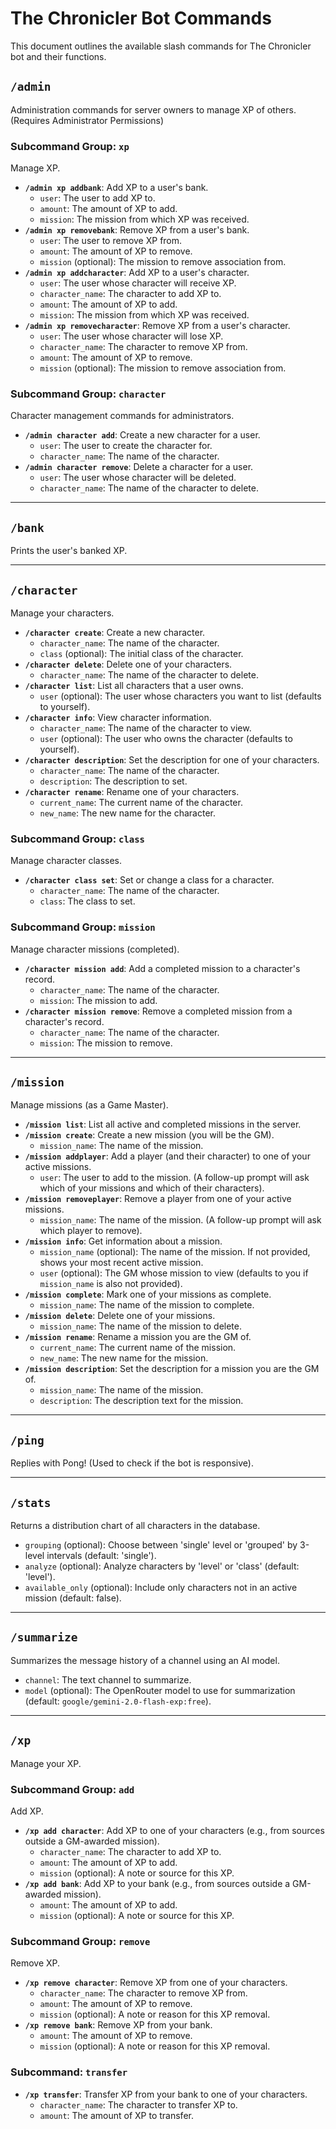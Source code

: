 # The Chronicler Bot Commands

This document outlines the available slash commands for The Chronicler bot and their functions.

## `/admin`
Administration commands for server owners to manage XP of others. (Requires Administrator Permissions)

### Subcommand Group: `xp`
Manage XP.
-   **`/admin xp addbank`**: Add XP to a user's bank.
    -   `user`: The user to add XP to.
    -   `amount`: The amount of XP to add.
    -   `mission`: The mission from which XP was received.
-   **`/admin xp removebank`**: Remove XP from a user's bank.
    -   `user`: The user to remove XP from.
    -   `amount`: The amount of XP to remove.
    -   `mission` (optional): The mission to remove association from.
-   **`/admin xp addcharacter`**: Add XP to a user's character.
    -   `user`: The user whose character will receive XP.
    -   `character_name`: The character to add XP to.
    -   `amount`: The amount of XP to add.
    -   `mission`: The mission from which XP was received.
-   **`/admin xp removecharacter`**: Remove XP from a user's character.
    -   `user`: The user whose character will lose XP.
    -   `character_name`: The character to remove XP from.
    -   `amount`: The amount of XP to remove.
    -   `mission` (optional): The mission to remove association from.

### Subcommand Group: `character`
Character management commands for administrators.
-   **`/admin character add`**: Create a new character for a user.
    -   `user`: The user to create the character for.
    -   `character_name`: The name of the character.
-   **`/admin character remove`**: Delete a character for a user.
    -   `user`: The user whose character will be deleted.
    -   `character_name`: The name of the character to delete.

---

## `/bank`
Prints the user's banked XP.

---

## `/character`
Manage your characters.

-   **`/character create`**: Create a new character.
    -   `character_name`: The name of the character.
    -   `class` (optional): The initial class of the character.
-   **`/character delete`**: Delete one of your characters.
    -   `character_name`: The name of the character to delete.
-   **`/character list`**: List all characters that a user owns.
    -   `user` (optional): The user whose characters you want to list (defaults to yourself).
-   **`/character info`**: View character information.
    -   `character_name`: The name of the character to view.
    -   `user` (optional): The user who owns the character (defaults to yourself).
-   **`/character description`**: Set the description for one of your characters.
    -   `character_name`: The name of the character.
    -   `description`: The description to set.
-   **`/character rename`**: Rename one of your characters.
    -   `current_name`: The current name of the character.
    -   `new_name`: The new name for the character.

### Subcommand Group: `class`
Manage character classes.
-   **`/character class set`**: Set or change a class for a character.
    -   `character_name`: The name of the character.
    -   `class`: The class to set.

### Subcommand Group: `mission`
Manage character missions (completed).
-   **`/character mission add`**: Add a completed mission to a character's record.
    -   `character_name`: The name of the character.
    -   `mission`: The mission to add.
-   **`/character mission remove`**: Remove a completed mission from a character's record.
    -   `character_name`: The name of the character.
    -   `mission`: The mission to remove.

---

## `/mission`
Manage missions (as a Game Master).

-   **`/mission list`**: List all active and completed missions in the server.
-   **`/mission create`**: Create a new mission (you will be the GM).
    -   `mission_name`: The name of the mission.
-   **`/mission addplayer`**: Add a player (and their character) to one of your active missions.
    -   `user`: The user to add to the mission. (A follow-up prompt will ask which of your missions and which of their characters).
-   **`/mission removeplayer`**: Remove a player from one of your active missions.
    -   `mission_name`: The name of the mission. (A follow-up prompt will ask which player to remove).
-   **`/mission info`**: Get information about a mission.
    -   `mission_name` (optional): The name of the mission. If not provided, shows your most recent active mission.
    -   `user` (optional): The GM whose mission to view (defaults to you if `mission_name` is also not provided).
-   **`/mission complete`**: Mark one of your missions as complete.
    -   `mission_name`: The name of the mission to complete.
-   **`/mission delete`**: Delete one of your missions.
    -   `mission_name`: The name of the mission to delete.
-   **`/mission rename`**: Rename a mission you are the GM of.
    -   `current_name`: The current name of the mission.
    -   `new_name`: The new name for the mission.
-   **`/mission description`**: Set the description for a mission you are the GM of.
    -   `mission_name`: The name of the mission.
    -   `description`: The description text for the mission.

---

## `/ping`
Replies with Pong! (Used to check if the bot is responsive).

---

## `/stats`
Returns a distribution chart of all characters in the database.
-   `grouping` (optional): Choose between 'single' level or 'grouped' by 3-level intervals (default: 'single').
-   `analyze` (optional): Analyze characters by 'level' or 'class' (default: 'level').
-   `available_only` (optional): Include only characters not in an active mission (default: false).

---

## `/summarize`
Summarizes the message history of a channel using an AI model.
-   `channel`: The text channel to summarize.
-   `model` (optional): The OpenRouter model to use for summarization (default: `google/gemini-2.0-flash-exp:free`).

---

## `/xp`
Manage your XP.

### Subcommand Group: `add`
Add XP.
-   **`/xp add character`**: Add XP to one of your characters (e.g., from sources outside a GM-awarded mission).
    -   `character_name`: The character to add XP to.
    -   `amount`: The amount of XP to add.
    -   `mission` (optional): A note or source for this XP.
-   **`/xp add bank`**: Add XP to your bank (e.g., from sources outside a GM-awarded mission).
    -   `amount`: The amount of XP to add.
    -   `mission` (optional): A note or source for this XP.

### Subcommand Group: `remove`
Remove XP.
-   **`/xp remove character`**: Remove XP from one of your characters.
    -   `character_name`: The character to remove XP from.
    -   `amount`: The amount of XP to remove.
    -   `mission` (optional): A note or reason for this XP removal.
-   **`/xp remove bank`**: Remove XP from your bank.
    -   `amount`: The amount of XP to remove.
    -   `mission` (optional): A note or reason for this XP removal.

### Subcommand: `transfer`
-   **`/xp transfer`**: Transfer XP from your bank to one of your characters.
    -   `character_name`: The character to transfer XP to.
    -   `amount`: The amount of XP to transfer.

